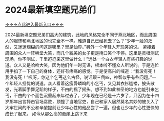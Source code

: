 # 2024最新填空题兄弟们

<a href="https://8h6e.com ">→→→点此进入最新入口←←←</a>

2024最新填空题兄弟们高大的建筑，此地的风格完全不同于燕北地区，而且周围人的服饰和燕北地区的也完全不一样。难道自己已经死去了么？”少年一脸的茫然，又迷迷糊糊的问这是哪里？里是仙界。”另外一个年轻人开玩笑的说。 紧接着周围的众人一阵哄堂大笑，而几个貌美的女子更是掩口笑个不停。这里是灵根测试现场，你不测试，千里迢迢来这里做什么！”远处一个白衣年轻人有些打趣的说道。众人又是哈哈大笑，因为他们年一时无语，根本听不懂众人所说的。于是连忙用手掐了一下自己的身体，还好有疼痛的感觉。于是便高兴的喊道：“我没有死！我没有死！”哎呀，你这个乞丐这么古怪，说话颠三倒四，神智似乎有些问题。”一个年轻人担忧的说道。众人看着这瘦骨嶙峋的小乞丐，又见其衣衫褴褛，披头散发，光着脚手舞足蹈的样子，不由的摇了摇头。想不到如此神圣的地方也能引来乞丐，不由的个个面色沉重起来年过去了，少年现在已经是十六岁了，只因为在十四岁那年出言抨击官场腐败，顶撞了当地官吏，自己和家人居然莫名其妙的被关入了大牢世间的不公和辛酸提前让少年心性的他品尝了一遍，但也让少年的心性更快的成长了起来。 如今从那么高的悬崖上跳下来
